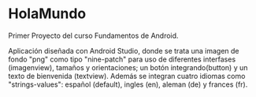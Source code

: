 # HolaMundo
Primer Proyecto del curso Fundamentos de Android.

Aplicación diseñada con Android Studio, donde se trata una imagen de fondo "png" como tipo "nine-patch" 
para uso de diferentes interfases (imagenview), tamaños y orientaciones; un botón integrando(button) y un 
texto de bienvenida (textview). Además se integran cuatro idiomas como "strings-values": español (default), 
ingles (en), aleman (de) y frances (fr).

